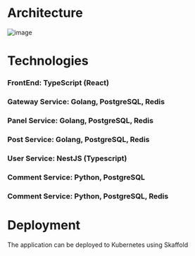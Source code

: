 
# Architecture


![image](https://github.com/Danial-tech/forum_microservice_application/assets/63978417/8b0be543-357f-418d-b098-9137dd29735a)


# Technologies

### FrontEnd:  TypeScript (React) 
### Gateway Service: Golang, PostgreSQL, Redis
### Panel Service: Golang, PostgreSQL, Redis
### Post Service: Golang, PostgreSQL, Redis
### User Service: NestJS (Typescript)
### Comment Service: Python, PostgreSQL
### Comment Service: Python, PostgreSQL, Redis

# Deployment

The application can be deployed to Kubernetes using Skaffold

